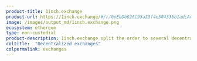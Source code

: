 ```yaml
---
product-title: 1inch.exchange
product-url: https://1inch.exchange/#/r/0xEbDb626C95a25f4e304336b1adcAd0521a1Bdca1
image: /images/output_md/1inch.exchange.png
ecosystem: ethereum
type: non-custodial
product-description: 1inch.exchange split the order to several decentralized exchanges like UniswapExchange, KyberNetwork, Bancor and RadarRelay to avoid high price slippage.
coltitle:  "Decentralized exchanges"
colpermalink: exchanges
---
```

